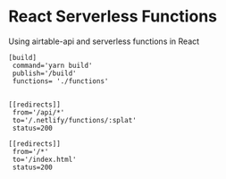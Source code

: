 # React Serverless Functions

Using airtable-api and serverless functions in React

```
[build]
 command='yarn build'
 publish='/build'
 functions= './functions'


[[redirects]]
 from='/api/*'
 to='/.netlify/functions/:splat'
 status=200

[[redirects]]
 from='/*'
 to='/index.html'
 status=200
```
